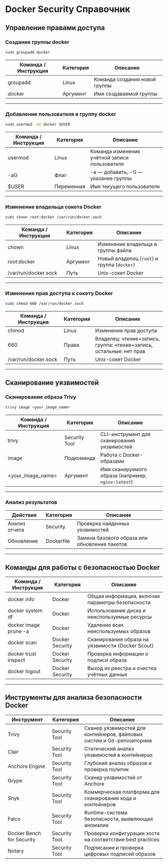 # Docker Security Справочник

## Управление правами доступа

### Создание группы docker

```bash
sudo groupadd docker
```

| Команда / Инструкция | Категория | Описание |
|----------------------|-----------|----------|
| groupadd | Linux | Команда создания новой группы |
| docker | Аргумент | Имя создаваемой группы |

---

### Добавление пользователя в группу docker

```bash
sudo usermod -aG docker $USER
```

| Команда / Инструкция | Категория | Описание |
|----------------------|-----------|----------|
| usermod | Linux | Команда изменения учётной записи пользователя |
| -aG | Флаг | -a — добавить, -G — указание группы |
| $USER | Переменная | Имя текущего пользователя |

---

### Изменение владельца сокета Docker

```bash
sudo chown root:docker /var/run/docker.sock
```

| Команда / Инструкция | Категория | Описание |
|----------------------|-----------|----------|
| chown | Linux | Изменение владельца и группы файла |
| root:docker | Аргумент | Новый владелец (`root`) и группа (`docker`) |
| /var/run/docker.sock | Путь | Unix-сокет Docker |

---

### Изменение прав доступа к сокету Docker

```bash
sudo chmod 660 /var/run/docker.sock
```

| Команда / Инструкция | Категория | Описание |
|----------------------|-----------|----------|
| chmod | Linux | Изменение прав доступа |
| 660 | Права | Владелец: чтение+запись, группа: чтение+запись, остальные: нет прав |
| /var/run/docker.sock | Путь | Unix-сокет Docker |

---

## Сканирование уязвимостей

### Сканирование образа Trivy

```bash
trivy image <your_image_name>
```

| Команда / Инструкция | Категория | Описание |
|----------------------|-----------|----------|
| trivy | Security Tool | CLI-инструмент для сканирования уязвимостей |
| image | Подкоманда | Работа с Docker-образами |
| <your_image_name> | Аргумент | Имя сканируемого образа (например, `nginx:latest`) |

---

### Анализ результатов

| Действие | Категория | Описание |
|----------|-----------|----------|
| Анализ отчета | Security | Проверка найденных уязвимостей |
| Обновление | Dockerfile | Замена базового образа или обновление пакетов |

---

## Команды для работы с безопасностью Docker

| Команда / Инструкция | Категория | Описание |
|----------------------|-----------|----------|
| docker info | Docker | Общая информация, включая параметры безопасности |
| docker system df | Docker | Использование диска и неиспользуемые ресурсы |
| docker image prune -a | Docker | Удаление всех неиспользуемых образов |
| docker scan <image> | Docker Security | Сканирование образа на уязвимости (Docker Scout) |
| docker trust inspect <image> | Docker Security | Проверка информации о подписи образа |
| docker logout <registry> | Docker Security | Выход из реестра и очистка учётных данных |

---

## Инструменты для анализа безопасности Docker

| Инструмент | Категория | Описание |
|------------|-----------|----------|
| Trivy | Security Tool | Сканер уязвимостей для контейнеров, файловых систем и Git-репозиториев |
| Clair | Security Tool | Статический анализ уязвимостей в контейнерах |
| Anchore Engine | Security Tool | Глубокий анализ образов и проверка политик |
| Grype | Security Tool | Сканер уязвимостей от Anchore |
| Snyk | Security Tool | Коммерческая платформа для сканирования кода и контейнеров |
| Falco | Security Tool | Runtime-система безопасности, выявляющая аномалии |
| Docker Bench for Security | Security Tool | Проверка конфигурации хоста на соответствие best practices |
| Notary | Security Tool | Подписание и проверка цифровых подписей образов |

